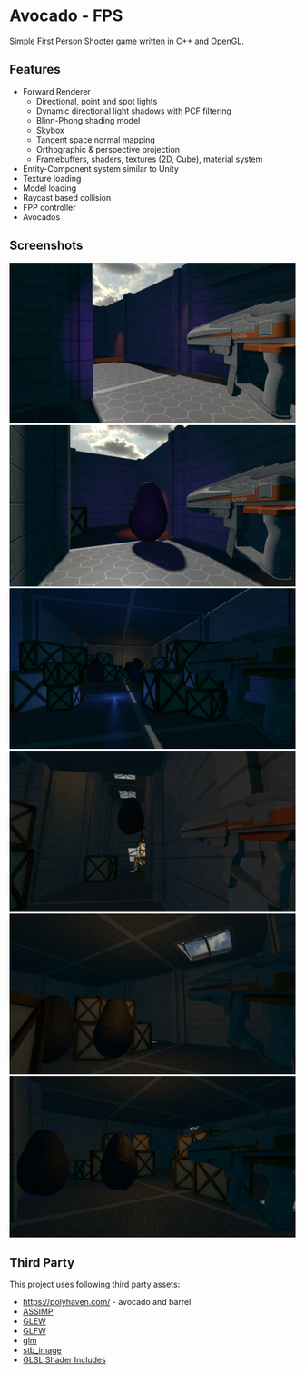 # Avocado - FPS
Simple First Person Shooter game written in C++ and OpenGL.

## Features
- Forward Renderer
  - Directional, point and spot lights
  - Dynamic directional light shadows with PCF filtering
  - Blinn-Phong shading model
  - Skybox
  - Tangent space normal mapping
  - Orthographic & perspective projection
  - Framebuffers, shaders, textures (2D, Cube), material system
- Entity-Component system similar to Unity
- Texture loading
- Model loading
- Raycast based collision
- FPP controller
- Avocados

## Screenshots
![image](media/screenshot_01.png)
![image](media/screenshot_02.png)
![image](media/screenshot_03.png)
![image](media/screenshot_04.png)
![image](media/screenshot_05.png)
![image](media/screenshot_06.png)

## Third Party
 This project uses following third party assets:
 - https://polyhaven.com/ - avocado and barrel
 - [ASSIMP](https://github.com/assimp/assimp)
 - [GLEW](https://glew.sourceforge.net/)
 - [GLFW](https://www.glfw.org/)
 - [glm](https://github.com/g-truc/glm)
 - [stb_image](https://github.com/nothings/stb)
 - [GLSL Shader Includes](https://github.com/tntmeijs/GLSL-Shader-Includes)
